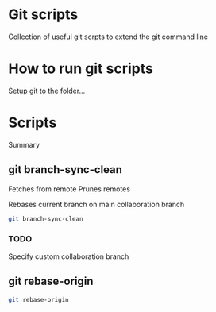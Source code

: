 # Git scripts

Collection of useful git scrpts to extend the git command line

# How to run git scripts

Setup git to the folder...

# Scripts

Summary

## git branch-sync-clean

Fetches from remote
Prunes remotes

Rebases current branch on main collaboration branch

```sh
git branch-sync-clean
```

### TODO
Specify custom collaboration branch

## git rebase-origin

```sh
git rebase-origin
```